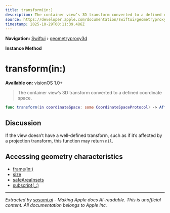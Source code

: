 ```yaml
---
title: transform(in:)
description: The container view’s 3D transform converted to a defined coordinate space.
source: https://developer.apple.com/documentation/swiftui/geometryproxy3d/transform(in:)
timestamp: 2025-10-29T00:11:39.486Z
---
```


**Navigation:** [Swiftui](/documentation/swiftui) › [geometryproxy3d](/documentation/swiftui/geometryproxy3d)

**Instance Method**

# transform(in:)

**Available on:** visionOS 1.0+

> The container view’s 3D transform converted to a defined coordinate space.

```swift
func transform(in coordinateSpace: some CoordinateSpaceProtocol) -> AffineTransform3D?
```

## Discussion

If the view doesn’t have a well-defined transform, such as if it’s affected by a projection transform, this function may return `nil`.

## Accessing geometry characteristics

- [frame(in:)](/documentation/swiftui/geometryproxy3d/frame(in:))
- [size](/documentation/swiftui/geometryproxy3d/size)
- [safeAreaInsets](/documentation/swiftui/geometryproxy3d/safeareainsets)
- [subscript(_:)](/documentation/swiftui/geometryproxy3d/subscript(_:))

---

*Extracted by [sosumi.ai](https://sosumi.ai) - Making Apple docs AI-readable.*
*This is unofficial content. All documentation belongs to Apple Inc.*

